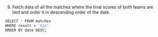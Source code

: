 
  9. Fetch data of all the matches where the final scores of both teams are tied and order it in descending order of the date.
  ```bash
SELECT * FROM matches
WHERE result = 'tie'
ORDER BY date DESC;
```




